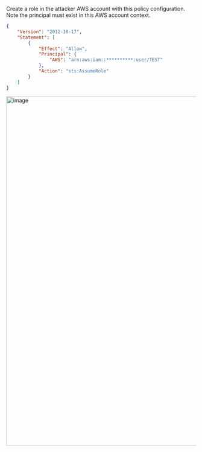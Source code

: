 Create a role in the attacker AWS account with this policy configuration.
Note the principal must exist in this AWS account context.

```json
{
    "Version": "2012-10-17",
    "Statement": [
        {
            "Effect": "Allow",
            "Principal": {
                "AWS": "arn:aws:iam::**********:user/TEST"
            },
            "Action": "sts:AssumeRole"
        }
    ]
}
```

<img width="926" alt="image" src="https://github.com/user-attachments/assets/d7ecdd82-8096-473e-b4e2-f6b3acc9dd3f" />
